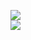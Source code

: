 [![](https://img.shields.io/badge/Made%20With-Github%20Spray-lightgrey.svg?style=for-the-badge&logo=github)](https://github.com/Annihil/github-spray#558)  
[![](https://i.imgur.com/2DrTn0Z.gif)](https://github.com/Annihil/github-spray)